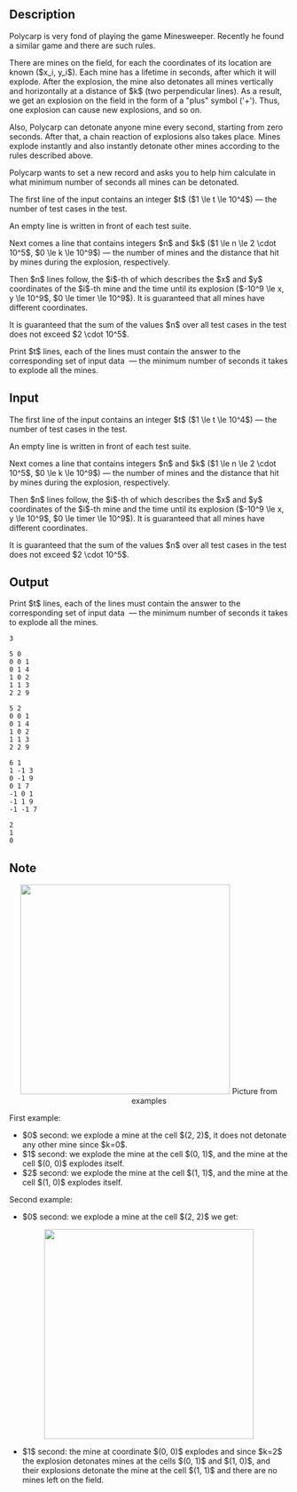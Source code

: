 ## Description

<div><p>Polycarp is very fond of playing the game Minesweeper. Recently he found a similar game and there are such rules.</p><p>There are mines on the field, for each the coordinates of its location are known ($x_i, y_i$). Each mine has a lifetime in seconds, after which it will explode. After the explosion, the mine also detonates all mines vertically and horizontally at a distance of $k$ (two perpendicular lines). As a result, we get an explosion on the field in the form of a "plus" symbol ('<span class="tex-font-style-bf">+</span>'). Thus, one explosion can cause new explosions, and so on.</p><p>Also, Polycarp can detonate anyone mine every second, starting from zero seconds. After that, a chain reaction of explosions also takes place. Mines explode <span class="tex-font-style-bf">instantly</span> and also <span class="tex-font-style-bf">instantly</span> detonate other mines according to the rules described above.</p><p>Polycarp wants to set a new record and asks you to help him calculate in what minimum number of seconds all mines can be detonated.</p></div><div class="input-specification"><p>The first line of the input contains an integer $t$ ($1 \le t \le 10^4$) — the number of test cases in the test.</p><p>An empty line is written in front of each test suite.</p><p>Next comes a line that contains integers $n$ and $k$ ($1 \le n \le 2 \cdot 10^5$, $0 \le k \le 10^9$) — the number of mines and the distance that hit by mines during the explosion, respectively.</p><p>Then $n$ lines follow, the $i$-th of which describes the $x$ and $y$ coordinates of the $i$-th mine and the time until its explosion ($-10^9 \le x, y \le 10^9$, $0 \le timer \le 10^9$). It is guaranteed that all mines have different coordinates.</p><p>It is guaranteed that the sum of the values $n$ over all test cases in the test does not exceed $2 \cdot 10^5$.</p></div><div class="output-specification"><p>Print $t$ lines, each of the lines must contain the answer to the corresponding set of input data &nbsp;— the minimum number of seconds it takes to explode all the mines.</p></div>

## Input

<p>The first line of the input contains an integer $t$ ($1 \le t \le 10^4$) — the number of test cases in the test.</p><p>An empty line is written in front of each test suite.</p><p>Next comes a line that contains integers $n$ and $k$ ($1 \le n \le 2 \cdot 10^5$, $0 \le k \le 10^9$) — the number of mines and the distance that hit by mines during the explosion, respectively.</p><p>Then $n$ lines follow, the $i$-th of which describes the $x$ and $y$ coordinates of the $i$-th mine and the time until its explosion ($-10^9 \le x, y \le 10^9$, $0 \le timer \le 10^9$). It is guaranteed that all mines have different coordinates.</p><p>It is guaranteed that the sum of the values $n$ over all test cases in the test does not exceed $2 \cdot 10^5$.</p>

## Output

<p>Print $t$ lines, each of the lines must contain the answer to the corresponding set of input data &nbsp;— the minimum number of seconds it takes to explode all the mines.</p>





```input1
3

5 0
0 0 1
0 1 4
1 0 2
1 1 3
2 2 9

5 2
0 0 1
0 1 4
1 0 2
1 1 3
2 2 9

6 1
1 -1 3
0 -1 9
0 1 7
-1 0 1
-1 1 9
-1 -1 7
```




```output1
2
1
0
```



## Note

<center> <img class="tex-graphics" src="file://CEbGbDgp.png" style="max-width: 100.0%;max-height: 100.0%;" width="378px">   <span class="tex-font-size-small">Picture from examples</span> </center><p>First example: </p><ul><li> $0$ second: we explode a mine at the cell $(2, 2)$, it does not detonate any other mine since $k=0$. </li><li> $1$ second: we explode the mine at the cell $(0, 1)$, and the mine at the cell $(0, 0)$ explodes itself. </li><li> $2$ second: we explode the mine at the cell $(1, 1)$, and the mine at the cell $(1, 0)$ explodes itself.</li></ul><p>Second example:</p><ul> <li> $0$ second: we explode a mine at the cell $(2, 2)$ we get: </li></ul><center> <img class="tex-graphics" src="file://CVmJDenu.png" style="max-width: 100.0%;max-height: 100.0%;" width="378px">   </center><ul> <li> $1$ second: the mine at coordinate $(0, 0)$ explodes and since $k=2$ the explosion detonates mines at the cells $(0, 1)$ and $(1, 0)$, and their explosions detonate the mine at the cell $(1, 1)$ and there are no mines left on the field. </li></ul>

